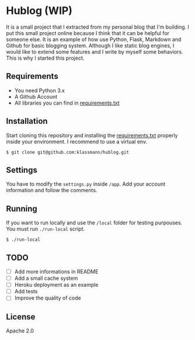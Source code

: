# Hublog (WIP)

It is a small project that I extracted from my personal blog that I'm building. I put this small project online because I think that it can be helpful for someone else. It is an example of how use Python, Flask, Markdown and Github for basic blogging system. Although I like static blog engines, I would like to extend some features and I write by myself some behaviors. This is why I started this project.


## Requirements
 - You need Python 3.x
 - A Github Account
 - All libraries you can find in [requirements.txt](requirements.txt)

## Installation
Start cloning this repository and installing the [requirements.txt](requirements.txt) properly inside your environment. I recommend to use a virtual env.

```
$ git clone git@github.com:klassmann/hublog.git
```

## Settings
You have to modify the `settings.py` inside `/app`. Add your account information and follow the comments.

## Running

If you want to run locally and use the `/local` folder for testing purpouses. You must run `./run-local` script.

```
$ ./run-local
```

## TODO
- [ ] Add more informations in README
- [ ] Add a small cache system
- [ ] Heroku deployment as an example
- [ ] Add tests
- [ ] Improve the quality of code

## License
Apache 2.0
